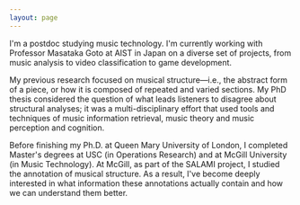 ```yaml
---
layout: page
---
```


I'm a postdoc studying music technology. I'm currently working with Professor Masataka Goto at AIST in Japan on a diverse set of projects, from music analysis to video classification to game development.

My previous research focused on musical structure—i.e., the abstract form of a piece, or how it is composed of repeated and varied sections. My PhD thesis considered the question of what leads listeners to disagree about structural analyses; it was a multi-disciplinary effort that used tools and techniques of music information retrieval, music theory and music perception and cognition.

Before finishing my Ph.D. at Queen Mary University of London, I completed Master's degrees at USC (in Operations Research) and at McGill University (in Music Technology). At McGill, as part of the SALAMI project, I studied the annotation of musical structure. As a result, I've become deeply interested in what information these annotations actually contain and how we can understand them better.